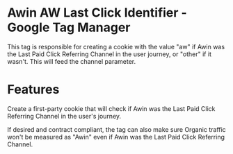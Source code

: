 # Awin AW Last Click Identifier - Google Tag Manager
This tag is responsible for creating a cookie with the value "aw" if Awin was the Last Paid Click Referring Channel in the user journey, or "other" if it wasn't. This will feed the channel parameter.

# Features
Create a first-party cookie that will check if Awin was the Last Paid Click Referring Channel in the user's journey.

If desired and contract compliant, the tag can also make sure Organic traffic won't be measured as "Awin" even if Awin was the Last Paid Click Referring Channel.
